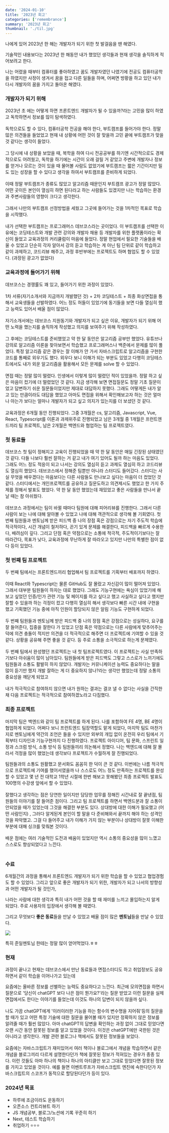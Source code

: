 ```yaml
---
date: '2024-01-10'
title: '2023년 회고'
categories: ['remembrance']
summary: '2023년 회고'
thumbnail: './til.jpg'
---
```

나에게 있어 2023년 한 해는 개발자가 되기 위한 첫 발걸음을 땐 해였다. 

기술적인 내용보다는 2023년 한 해동안 내가 했었던 생각들과 현재 생각을 솔직하게 적어보려고 한다. 

나는 어렸을 때부터 컴퓨터를 좋아하였고 꿈도 개발자였던 나였기에 전공도 컴퓨터공학을 하였지만 
사정이 생겨서 꿈을 접고 다른 일들을 하며, 어쩌면 방황을 하고 있던 내가 다시 개발자의 꿈을 가지고 돌아온 해였다.

### 개발자가 되기 위해 
2023년 초 에는 어떻게 하면 프론트엔드 개발자가 될 수 있을까?라는 고민을 많이 하였고 독학하면서 정보를 많이 탐색하였다. 
<br/><br/>
독학으로도 할 수 있다, 컴퓨터공학 전공을 해야 한다, 부트캠프를 들어가야 한다. 정말 많은 의견들을 들었었고 
현재 내 상황에 어떤 것이 잘 맞을까 고민 끝에 부트캠프가 맞을 것 같다는 생각이 들었다. 
<br/><br/>
그 당시에 내 상황을 보았을 때, 복학을 하여 다시 전공공부를 하기엔 시간적으로도 경제적으로도 어려웠고, 독학을 하기에는 시간이 오래 걸릴 거 같았고 주변에 개발자나 
정보를 얻거나 모르는 것이 있을 때 물어볼 사람도 없었기에 부트캠프는 짧은 기간이지만 밀도 있는 성장을 할 수 있다고 생각을 하여서 부트캠프를 준비하게 되었다. 
<br/><br/>
이때 정말 부트캠프가 종류도 많았고 알고리즘 때문인지 부트캠프 광고가 정말 많았다. 어떤 곳이든 본인이 열심히 하면 된다라고 하는 사람들도 있겠지만 
나는 학습하는 환경과 주변사람들의 영향이 크다고 생각한다. 
<br/><br/>
그래서 나만의 부트캠프 선정방법을 세웠고 그곳에 들어가는 것을 1차적인 목표로 학습을 시작했다. 
<br/><br/>
내가 선택한 부트캠프는 프로그래머스 데브코스라는 곳이었다. 이 부트캠프를 선택한 이유에는 코딩테스트와 개발 관련 강의와 개발자 채용 등 개발자를 위한 플랫폼이라는 확신이 들었고 교육과정의 커리큘럼이 마음에 들었다. 정말 현업에서 필요한 기술들을 배울 수 있었고 단순히 각자 알아서 강의 듣고 학습하는 게 아닌 팀 단위로 같이 학습하고 같이 과제하고, 코드리뷰 해주고, 과정 후반부에는 프로젝트도 하며 협업도 할 수 있었다. (과장된 광고가 없었다)

### 교육과정에 들어가기 위해 

데브코스는 경쟁률도 꽤 있고, 들어가기 위한 과정이 있었다. 
<br/><br/>
1차 서류(자기소개서와 지금까지 개발했던 것) + 2차 코딩테스트 + 최종 화상면접을 통해서 교육생들을 선발하였다. 어느 정도 허들이 있었기에 동기들을 보면 다들 열심히 했고 능력도 있어서 배울 점이 많았다. 
<br/><br/>
자기소개서에는 데브코스 지원동기와 개발자가 되고 싶은 이유, 개발자가 되기 위해 어떤 노력을 했는지를 솔직하게 작성했고 의지를 보여주기 위해 작성하였다. 
<br/><br/>
그 후에는 코딩테스트를 준비했었고 약 한 달 동안은 알고리즘 공부만 했었다. 유튜브나 강의로 알고리즘 이론을 찾아보면서 학습했고 프로그래머스나 백준에서 문제를 많이 풀었다. 특정 알고리즘 같은 경우는 잘 이해가 안 가서 자바스크립트로 알고리즘을 구현한 코드를 통째로 외우기도 했다. 외우다 보니 이해가 되는 부분도 있었고 다행히 코딩테스트에서도 내가 외운 알고리즘을 활용해서 모든 문제를 solve 할 수 있었다. 
<br/><br/>
면접 때는 정말 많이 떨렸다. 인생에서 이렇게 많이 떨렸던 적이 있었을까. 정말 하고 싶은 마음이 컸기에 더 떨렸었던 것 같다. 지금 생각해 보면 면접질문도 정말 기초 질문이었고 답변하기 쉬운 질문들이었지만 제대로 대답하지 못했다. 그래도 어떻게든 내가 알고 있는 만큼이라도 대답을 했었고 아마도 면접을 위해서 확인해보고자 하는 것은 얼마나 아는가 보다는 얼마나 개발자가 되고 싶고 의지가 있는지를 더 보셨던 것 같다. 
<br/><br/>
교육과정은 6개월 동안 진행되었다. 그중 3개월은 cs, 알고리즘, Javascript, Vue, React, Typescript를 이론과 과제위주로 진행되었고 남은 3개월 중 1개월은 프런트엔드끼리 팀 프로젝트, 남은 2개월은 백엔드와 협업하는 팀 프로젝트였다.

### 첫 동료들 
데브코스 첫 팀이 정해지고 교육이 진행되었을 때 약 한 달 동안은 매일 긴장된 상태였던 것 같다. 다들 나보다 훨씬 잘하는 거 같고 내가 여기 있어도 될까 하는 마음도 있었다. 그래도 어느 정도 적응이 되고 나서는 강의도 열심히 듣고 과제도 열심히 하고 코드리뷰도 열심히 했었다. 
데브코스에서 정해준 팀뿐만 아니라 스터디도 들어갔다. 스터디는 사실 무엇을 배우겠다는 마음보다는 다른 사람들도 만나보고 싶다는 마음이 더 컸었던 것 같다. 스터디에서는 개인프로젝트를 공유하고 질문도하고 의견제시도 했었고 한 가지 주제를 정해서 발표도 했었다. 약 한 달 동안 했었는데 재밌었고 좋은 사람들을 만나서 끝날 때는 참 아쉬웠다. 
<br/><br/>
데브코스 과정에서는 팀이 바뀔 때마다 팀원에 대해 피어리뷰를 진행한다. 그래서 다른 사람이 보는 나에 대해 알아볼 수 있었고 나에 대해 객관적으로 생각해 볼 기회였다. 
첫 번째 팀원들과 멘토님께 받은 피드백 중 나의 장점 혹은 강점으로는 자기 주도적 학습에 적극적이다, 시간 개념이 철저하다, 끈기 있게 문제를 해결한다, 피드백을 빠르게 수용한다, 배려심이 깊다. 그리고 단점 혹은 약점으로는 소통에 적극적, 주도적이기보다는 잘 따라간다, 목표가 낮다, 교육과정에 무난하게 잘 따라오고 있지만 나만의 특별한 점이 없다 등이 있었다.

### 첫 번째 팀 프로젝트 
두 번째 팀에서는 프론트엔드끼리 협업해서 팀 프로젝트를 기획부터 배포까지 하였다. 
<br/><br/>
이때 React와 Typescript는 물론 GitHub도 잘 몰랐고 자신감이 많이 떨어져 있었다. 그래서 대부분 팀원들이 하자는 대로 했었다. 그래도 기능구현에는 욕심이 있었기에 해보고 싶었던 인증/인가 관련 기능 및 페이지를 하고 싶다고 했고 사실하고 싶다고 했지만 잘할 수 있을까 하는 걱정이 컸고 다행히 열심히 해서 생각보다 빠른 시간 내에 구현을 했고 기획했던 기능 중에 아직 인원이 할당되지 않은 알림 기능도 구현하게 되었다. 
<br/><br/>
두 번째 팀원들과 멘토님께 받은 피드백 중 나의 장점 혹은 강점으로는 성실하다, 요구를 잘 들어준다, 집중을 잘한다 가 있었고 단점 혹은 약점으로는 다른 사람에게 맞추어주는 덕에 의견 충돌이 적지만 의견을 더 적극적으로 해주면 더 프로젝트에 기여할 수 있을 것 같다. 상황을 공유해 주면 좋을 것 같다. 등 주로 소통을 소극적으로 하는게 문제였다. 
<br/><br/>
두 번째 팀에서 완성했던 프로젝트는 내 첫 팀프로젝트였다. 이 프로젝트는 사실 만족하기보다 아쉬움이 많이 남아있다. 팀원들에게 받은 피드백도 그렇고 스스로가 느끼기에도 팀원들과 소통도 활발히 하지 않았다. 개발자는 커뮤니케이션 능력도 중요하다는 말을 많이 듣기만 했지 개발 잘하는 게 더 중요하지 않나?라는 생각만 했었는데 정말 소통의 중요성을 깨닫게 되었고 
<br/><br/>
내가 적극적으로 참여하지 않으면 내가 원하는 결과는 결코 낼 수 없다는 사실을 간직한 채 다음 프로젝트는 적극적으로 참여하겠노라고 다짐했다.

### 최종 프로젝트
마지막 팀은 백엔드와 같이 팀 프로젝트를 하게 된다. 나를 포함하여 FE 4명, BE 4명이 협업하게 되었다. 어쩌다 보니 프런트엔드 팀장역할도 맡게 되었다, 마지막 팀도 마찬가지로 멘토님에게 약간의 조언은 들을 수 있지만 외부의 개입 없이 온전히 우리 팀에서 기획부터 디자인과 기능구현까지 다 진행하였다. 프로젝트 아이디어, 팀 문화, 스프린트 일정과 스크럼 방식, 소통 방식 등 팀원들끼리 의논해서 정했다. 나는 백엔드에 대해 잘 몰라서 걱정을 많이 했었는데 생각보다 프로젝트가 수월하게 잘 진행되었다. 

팀원들과의 소통도 원활했고 문서화도 꼼꼼히 한 덕이 큰 것 같다. 이번에는 나름 적극적으로 프로젝트에 기여를 했어서였을까 나 스스로도 어느 정도 만족하는 프로젝트를 완성할 수 있었고 몇 년 전 대학교 1학년 시절에 한번 해보고 못해봤던 최종 프로젝트 발표도 100명의 수강생 앞에서 할 수 있었다. 
<br/><br/>
잘했다고 생각하는 점은 당연한 일이지만 담당한 업무를 정해진 시간내로 잘 끝낸점, 팀원들의 이야기를 잘 들어준 점이다.
그리고 팀 프로젝트를 하면서 백엔드분과 잘 소통이 안되었을 때가 있었는데 그것을 해결한 부분도 있다. 
상대방에 대한 이해가 필요했고 (어떤 사람인지) , 그러다 알게된게 본인이 할 말을 다 준비해와서 끝까지 해야 하는 성격인 것을 파악했고. 
그걸 다 들어주고 내가 이해가 가지 않는 부분이나 상대방이 잘못 이해한 부분에 대해 싱크를 맞춰본 것이다.
<br/><br/>
배운 점에는 여러 기술적인 도전과 배움이 있었지만 역시 소통의 중요성을 많이 느꼈고 스스로도 향상되었다고 느낀다.
<br/><br/>


### 수료

6개월간의 과정을 통해서 프론트엔드 개발자가 되기 위한 학습을 할 수 있었고 협업경험도 할 수 있었다. 그리고 앞으로 좋은 개발자가 되기 위한, 개발자가 되고 나서의 방향성과 어떤 개발자가 될 것인가,

나라는 사람에 대한 생각과 특히 내가 어떤 것을 할 때 재미를 느끼고 몰입하는지 알게 되었다. 주로 사용자의 입장에서 생각해 볼 때였다.

그리고 무엇보다 **좋은 동료**들을 만날 수 있었고 배울 점이 많은 **멘토님**들을 만날 수 있었다.

![](../static/paper-flower.jpeg)

특히 준일멘토님 한테는 정말 많이 얻어먹었다.ㅎㅎ

### 현재
과정이 끝나고 현재는 데브코스에서 만난 동료들과 면접스터디도 하고 취업정보도 공유하면서 같이 학습을 이어나가고 있는데 

요즘에는 올바른 정보를 선별하는 능력도 중요하다고 느낀다. 
최근에 모의면접을 하면서 질문으로 '당신이 chatGPT 보다 나은 점이 뭔가요?'라는 질문 받았고 이런 질문을 실제 면접에서도 한다는 이야기를 들었는데 이것도 하나의 답변이 되지 않을까 싶다. 
<br/><br/>
나도 가끔 chatGPT에게 '이러이러한 기능을 하는 함수의 변수명을 지어줘'등의 질문을 할 때가 있고 어떤 특정 기술에 대한 질문을 물어볼 때가 있지만
정확하지 않은 정보를 알려줄 때가 훨씬 많았다. 아마 chatGPT의 답변을 확인하는 과정 없이 그대로 믿었다면 오랜 시간 동안 잘못된 정보를 알고 있었을 것이다. 
이것은 chatGPT에만 국한된 것은 아니라고 생각한다. 개발 관련 블로그나 책에서도 잘못된 정보들을 보았다. 
<br/><br/>
요즘에는 자바스크립트가 재미있어서 여러 책이나 블로그에서 개념을 학습하면서 같은 개념을 블로그끼리 다르게 설명한다던가 
책에 잘못된 정보가 적혀있는 경우가 종종 있다. 이런 것들도 아마 하나의 책이나 하나의 아티클만 보고 그대로 믿었다면 잘못된 정보를 가지고 있었을 것이다. 
예를 들면 이벤트루프가 자바스크립트 엔진에 속한다던가 자바스크립트의 스코프가 동적으로 할당된다던가 등이 있다.

### 2024년 목표
- 하루에 조금이라도 운동하기
- 오픈소스 컨트리뷰트 하기
- JS 개념공부, 블로그/노션에 기록 꾸준히 하기
- Next, 테스트 학습하기
- 취업하기 ⭐️⭐️⭐️
